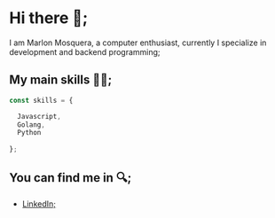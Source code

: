 # Hi there 👋;

I am Marlon Mosquera, a computer enthusiast, currently I specialize in development and backend programming;

My main skills 👨‍💻;
---

```javascript
const skills = {

  Javascript,
  Golang,
  Python
  
};
```

You can find me in 🔍;
---

- [LinkedIn;](https://www.linkedin.com/in/marlon-mosquerap/)
